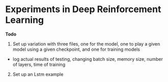 # Experiments in Deep Reinforcement Learning

**Todo**

1. Set up variation with three files, one for the model, 
one to play a given model using a given checkpoint, and one for training models 
  - log actual results of testing, changing batch size, memory size, number of layers, time of training

2. Set up an Lstm example
